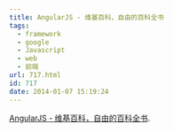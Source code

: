 ```yaml
---
title: AngularJS - 维基百科，自由的百科全书
tags:
  - framework
  - google
  - Javascript
  - web
  - 前端
url: 717.html
id: 717
date: 2014-01-07 15:19:24
---
```


[AngularJS - 维基百科，自由的百科全书](http://zh.wikipedia.org/wiki/AngularJS).